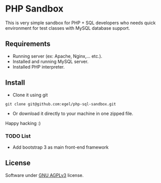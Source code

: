 # PHP Sandbox
This is very simple sandbox for PHP + SQL developers who needs quick environment for test classes with MySQL database support.

## Requirements

  * Running server (ex: Apache, Nginx,... etc.).
  * Installed and running MySQL server.
  * Installed PHP interpreter.

## Install

  * Clone it using git
```
git clone git@github.com:egel/php-sql-sandbox.git
```

  * Or download it directly to your machine in one zipped file.

Happy hacking :)

### TODO List
  - Add bootstrap 3 as main front-end framework


## License
Software under [GNU AGPLv3](http://www.gnu.org/licenses/agpl-3.0.html) license.
